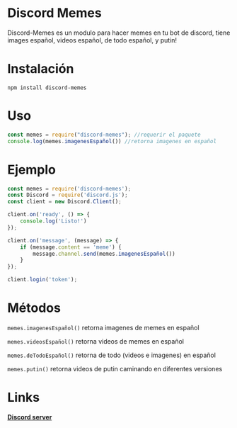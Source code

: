 # Discord Memes

Discord-Memes es un modulo para hacer memes en tu bot de discord, tiene images español, videos español, de todo español, y putin!

# Instalación

```npm install discord-memes```

# Uso

```js
const memes = require("discord-memes"); //requerir el paquete
console.log(memes.imagenesEspañol()) //retorna imagenes en español
```

# Ejemplo
```js
const memes = require('discord-memes');
const Discord = require('discord.js');
const client = new Discord.Client();

client.on('ready', () => {
    console.log('Listo!')
});

client.on('message', (message) => {
    if (message.content == 'meme') {
        message.channel.send(memes.imagenesEspañol())
    }
});

client.login('token');
```

# Métodos

`memes.imagenesEspañol()` retorna imagenes de memes en español

`memes.videosEspañol()` retorna videos de memes en español

`memes.deTodoEspañol()` retorna de todo (videos e imagenes) en español

`memes.putin()` retorna videos de putin caminando en diferentes versiones

# Links

[**Discord server**](https://discord.gg/sRuTH454aB)
